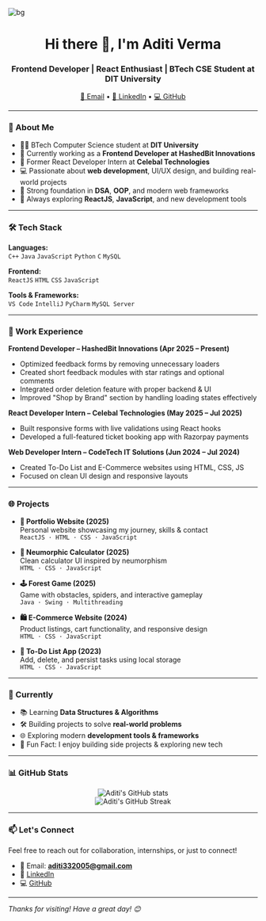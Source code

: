 ![bg](https://github.com/user-attachments/assets/ccc0935f-85e1-4f05-9d87-a7b74ecc3ed9)

<h1 align="center">Hi there 👋, I'm Aditi Verma</h1>
<h3 align="center">Frontend Developer | React Enthusiast | BTech CSE Student at DIT University</h3>

<p align="center">
  <a href="mailto:aditi332005@gmail.com">📧 Email</a> •
  <a href="https://www.linkedin.com/in/aditi-verma-b02917256/">🔗 LinkedIn</a> •
  <a href="https://github.com/Aditi33-coder">💻 GitHub</a>
</p>

---

### 🧾 About Me

- 👩‍🎓 BTech Computer Science student at **DIT University** 
- 💼 Currently working as a **Frontend Developer at HashedBit Innovations**
- 🌟 Former React Developer Intern at **Celebal Technologies**
- 💻 Passionate about **web development**, UI/UX design, and building real-world projects
- 🧩 Strong foundation in **DSA**, **OOP**, and modern web frameworks
- 🌱 Always exploring **ReactJS**, **JavaScript**, and new development tools

---

### 🛠️ Tech Stack

**Languages:**  
`C++` `Java` `JavaScript` `Python` `C` `MySQL`

**Frontend:**  
`ReactJS` `HTML` `CSS` `JavaScript`

**Tools & Frameworks:**  
`VS Code` `IntelliJ` `PyCharm` `MySQL Server`

---

### 💼 Work Experience

**Frontend Developer – HashedBit Innovations (Apr 2025 – Present)**  
- Optimized feedback forms by removing unnecessary loaders  
- Created short feedback modules with star ratings and optional comments  
- Integrated order deletion feature with proper backend & UI  
- Improved "Shop by Brand" section by handling loading states effectively  

**React Developer Intern – Celebal Technologies (May 2025 – Jul 2025)**  
- Built responsive forms with live validations using React hooks  
- Developed a full-featured ticket booking app with Razorpay payments  

**Web Developer Intern – CodeTech IT Solutions (Jun 2024 – Jul 2024)**  
- Created To-Do List and E-Commerce websites using HTML, CSS, JS  
- Focused on clean UI design and responsive layouts  

---

### 🌐 Projects

- **🌟 Portfolio Website (2025)**  
  Personal website showcasing my journey, skills & contact  
  `ReactJS · HTML · CSS · JavaScript`

- **🧮 Neumorphic Calculator (2025)**  
  Clean calculator UI inspired by neumorphism  
  `HTML · CSS · JavaScript`

- **🕹️ Forest Game (2025)**  
  Game with obstacles, spiders, and interactive gameplay  
  `Java · Swing · Multithreading`

- **🛍️ E-Commerce Website (2024)**  
  Product listings, cart functionality, and responsive design  
  `HTML · CSS · JavaScript`

- **📝 To-Do List App (2023)**  
  Add, delete, and persist tasks using local storage  
  `HTML · CSS · JavaScript`

---

### 📌 Currently

- 📚 Learning **Data Structures & Algorithms**
- 🛠️ Building projects to solve **real-world problems**
- 🌐 Exploring modern **development tools & frameworks**
- 🎯 Fun Fact: I enjoy building side projects & exploring new tech

---

### 📊 GitHub Stats

<p align="center">
  <img src="https://github-readme-stats.vercel.app/api?username=Aditi33-coder&show_icons=true&theme=tokyonight" alt="Aditi's GitHub stats" />
  <br />
  <img src="https://streak-stats.demolab.com/?user=Aditi33-coder&theme=tokyonight" alt="Aditi's GitHub Streak" />
</p>

---

### 📫 Let's Connect

Feel free to reach out for collaboration, internships, or just to connect!

- 📧 Email: **aditi332005@gmail.com**  
- 🔗 [LinkedIn](https://www.linkedin.com/in/aditi-verma-b02917256/)  
- 💻 [GitHub](https://github.com/Aditi33-coder)

---

_Thanks for visiting! Have a great day! 😊_

